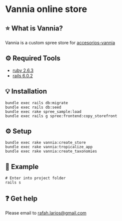 Vannia online store
===================================================


## :star: What is Vannia?
Vannia is a custom spree store for [accesorios-vannia](https://www.instagram.com/accesorios.vannia/)


## :gear: Required Tools
* [ruby 2.6.3](https://gorails.com/setup/ubuntu/16.04#ruby-rbenv)
* [rails 6.0.2](https://gorails.com/setup/ubuntu/16.04#ruby-rbenv)



## :bulb: Installation

```
bundle exec rails db:migrate
bundle exec rails db:seed
bundle exec rake spree_sample:load
bundle exec rails g spree:frontend:copy_storefront
```

## :gear:  Setup

```
bundle exec rake vannia:create_store
bundle exec rake vannia:tropicalize_app
bundle exec rake vannia:create_taxonomies
```


##  :rocket: Example
```
# Enter into project folder
rails s
```

##  :question: Get help
Please email to [rafah.larios@gmail.com](mailto:rafah.larios@gmail.com)






